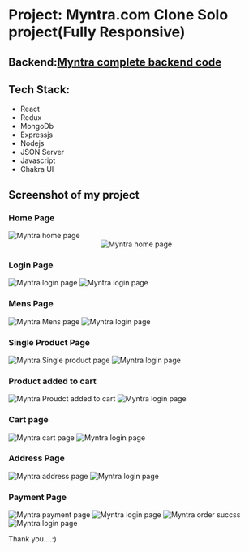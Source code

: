 <h1>Project: Myntra.com Clone Solo project(Fully Responsive)</h1>
<h2>Backend:<a href="https://github.com/sushantshekhar82/Backend_Myntra">Myntra complete backend code</a></h2>
<h2>Tech Stack:</h2>
<ul>
<li>React</li>
  <li>Redux</li>
  <li>MongoDb</li>
  <li>Expressjs</li>
  <li>Nodejs</li>
<li>JSON Server</li>
<li>Javascript</li>
<li>Chakra UI</li>
</ul>

<h2>Screenshot of my project</h2>
<h3>Home Page</h3>

<img src="https://user-images.githubusercontent.com/105901300/212710775-521a3b91-d50e-4e33-9455-319355eacb01.png" alt="Myntra home page"/>
<center>
<img src="https://github.com/sushantshekhar82/Myntra.com/assets/105901300/38bad595-5a08-4179-940a-2f433af6b7bc" alt="Myntra home page"/>
</center>

<h3>Login Page</h3>
<img src="https://user-images.githubusercontent.com/105901300/212712431-38768737-72f5-4c13-9d8f-a48b26ad7514.png" alt="Myntra login page"/>
<img src="https://github.com/sushantshekhar82/Myntra.com/assets/105901300/adfbc510-cbb4-43cd-a1c2-fa664b38d5d8" alt="Myntra login page"/>



<h3>Mens Page</h3>
<img src="https://user-images.githubusercontent.com/105901300/213777281-d260614e-4bb5-4a61-b6c2-6a704862840a.png" alt="Myntra Mens page"/>
<img src="https://github.com/sushantshekhar82/Myntra.com/assets/105901300/ba03a0a7-cd8f-45ec-9a46-4a398368e5b0" alt="Myntra login page"/>



<h3>Single Product Page</h3>
<img src="https://user-images.githubusercontent.com/105901300/213777417-610e4149-f2cf-428b-bfbc-a22d1e42c09c.png" alt="Myntra Single product page"/>
<img src="https://github.com/sushantshekhar82/Myntra.com/assets/105901300/088d426b-17fa-4bba-a48f-acc400c5a610" alt="Myntra login page"/>



<h3>Product added to cart</h3>
<img src="https://user-images.githubusercontent.com/105901300/213777569-92df8481-ba19-4ad5-9928-5db742163299.png" alt="Myntra Proudct added to cart"/>
<img src="https://github.com/sushantshekhar82/Myntra.com/assets/105901300/a89b25b9-5137-41bb-b29b-b85828580b2a" alt="Myntra login page"/>



<h3>Cart page</h3>
<img src="https://user-images.githubusercontent.com/105901300/213777690-8b79450d-957d-4bbb-9350-2ca416e053ae.png" alt="Myntra cart page"/>
<img src="https://github.com/sushantshekhar82/Myntra.com/assets/105901300/a997ccbe-bedb-4b37-a7e4-722632cf7c24" alt="Myntra login page"/>



<h3>Address Page</h3>
<img src="https://user-images.githubusercontent.com/105901300/213777759-3d10cd2d-f008-41d8-a926-914d6488bfe0.png" alt="Myntra address page"/>
<img src="https://github.com/sushantshekhar82/Myntra.com/assets/105901300/8ed8aaef-5a88-4a5f-851c-d03f67fce567" alt="Myntra login page"/>



<h3>Payment Page</h3>
<img src="https://user-images.githubusercontent.com/105901300/213777965-a8fa7cc2-0554-46e5-9030-48d9c0bf776b.png" alt="Myntra payment page"/>
<img src="https://github.com/sushantshekhar82/Myntra.com/assets/105901300/4f30e678-69ad-4b20-83b7-3eba63553bb0" alt="Myntra login page"/>



<img src="https://github.com/sushantshekhar82/Myntra.com/assets/105901300/7b1c6b18-9540-42ab-b334-73923aa7d005" alt="Myntra order succss"/>
<img src="https://github.com/sushantshekhar82/Myntra.com/assets/105901300/5a23e404-643e-49e9-830f-4e285f6f2fc1" alt="Myntra login page"/>



Thank you....:)




